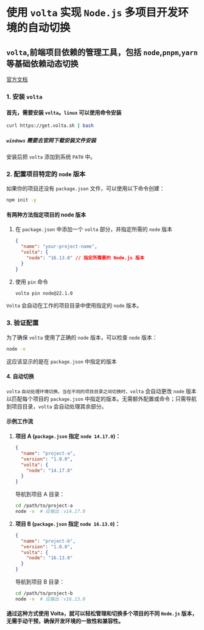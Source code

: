 # 使用 `volta` 实现 `Node.js` 多项目开发环境的自动切换

## `volta`,前端项目依赖的管理工具，包括 `node`,`pnpm`,`yarn` 等基础依赖动态切换

[官方文档](https://docs.volta.sh/)

### 1. 安装 `volta`

#### 首先，需要安装 `volta`。`linux` 可以使用命令安装

```sh
curl https://get.volta.sh | bash
```

##### `windows` 需要去官网下载安装文件安装

安装后把 `volta` 添加到系统 `PATH` 中。

### 2. 配置项目特定的 `node` 版本

如果你的项目还没有 `package.json` 文件，可以使用以下命令创建：

```bash
npm init -y
```

#### 有两种方法指定项目的 node 版本

1. 在 `package.json` 中添加一个 `volta` 部分，并指定所需的 `node` 版本

   ```json
   {
     "name": "your-project-name",
     "volta": {
       "node": "16.13.0" // 指定所需要的 Node.js 版本
     }
   }
   ```

1. 使用 `pin` 命令

   ```bash
   volta pin node@22.1.0
   ```

`Volta` 会自动在工作的项目目录中使用指定的 `node` 版本。

### 3. 验证配置

为了确保 `volta` 使用了正确的 `node` 版本，可以检查 `node` 版本：

```sh
node -v
```

这应该显示的是在 `package.json` 中指定的版本

#### 4. 自动切换

`volta` `自动处理环境切换。当在不同的项目目录之间切换时，volta` 会自动更改 `node` 版本以匹配每个项目的 `package.json` 中指定的版本。无需额外配置或命令；只需导航到项目目录，`volta` 会自动处理其余部分。

#### 示例工作流

1. **项目 A (`package.json` 指定 `node 14.17.0`)：**

   ```json
   {
     "name": "project-a",
     "version": "1.0.0",
     "volta": {
       "node": "14.17.0"
     }
   }
   ```

   导航到项目 A 目录：

   ```sh
   cd /path/to/project-a
   node -v  # 应输出：v14.17.0
   ```

2. **项目 B (`package.json` 指定 `node 16.13.0`)：**

   ```json
   {
     "name": "project-b",
     "version": "1.0.0",
     "volta": {
       "node": "16.13.0"
     }
   }
   ```

   导航到项目 B 目录：

   ```sh
   cd /path/to/project-b
   node -v  # 应输出：v16.13.0
   ```

#### 通过这种方式使用 Volta，就可以轻松管理和切换多个项目的不同 `Node.js` 版本，无需手动干预，确保开发环境的一致性和兼容性。
